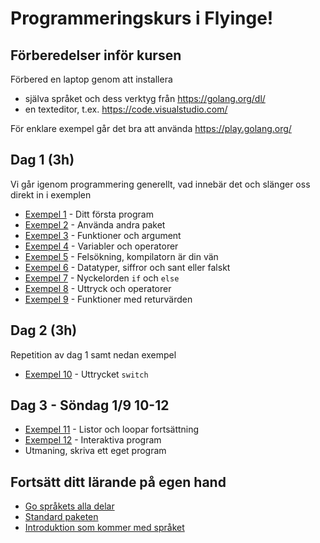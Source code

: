 # Programmeringskurs i Flyinge!

## Förberedelser inför kursen

Förbered en laptop genom att installera

- själva språket och dess verktyg från https://golang.org/dl/
- en texteditor, t.ex. https://code.visualstudio.com/

För enklare exempel går det bra att använda https://play.golang.org/

## Dag 1 (3h)

Vi går igenom programmering generellt, vad innebär det och slänger oss direkt in i exemplen

- [Exempel 1](./exempel/1/README.md#exempel-1) - Ditt första program
- [Exempel 2](./exempel/2/README.md#exempel-2) - Använda andra paket
- [Exempel 3](./exempel/3/README.md#exempel-3) - Funktioner och argument
- [Exempel 4](./exempel/4/README.md#exempel-4) - Variabler och operatorer
- [Exempel 5](./exempel/5/README.md#exempel-5) - Felsökning, kompilatorn är din vän
- [Exempel 6](./exempel/6/README.md#exempel-6) - Datatyper, siffror och sant eller falskt
- [Exempel 7](./exempel/7/README.md#exempel-7) - Nyckelorden `if` och `else`
- [Exempel 8](./exempel/8/README.md#exempel-8) - Uttryck och operatorer
- [Exempel 9](./exempel/9/README.md#exempel-9) - Funktioner med returvärden

## Dag 2 (3h)

Repetition av dag 1 samt nedan exempel

- [Exempel 10](./exempel/10/README.md#exempel-10) - Uttrycket `switch`

## Dag 3 - Söndag 1/9 10-12

- [Exempel 11](./exempel/11/README.md#exempel-11) - Listor och loopar fortsättning
- [Exempel 12](./exempel/12/README.md#exempel-12) - Interaktiva program
- Utmaning, skriva ett eget program


## Fortsätt ditt lärande på egen hand

- [Go språkets alla delar](https://golang.org/ref/spec)
- [Standard paketen](https://golang.org/pkg/)
- [Introduktion som kommer med språket](https://tour.golang.org/welcome/1)

